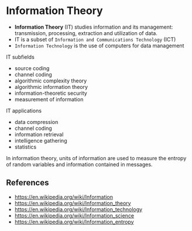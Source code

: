 # Information Theory

- **Information Theory** (IT) studies information and its management: transmission, processing, extraction and utilization of data.
- IT is a subset of `Information and Communications Technology` (ICT)
- `Information Technology` is the use of computers for data management

IT subfields
- source coding
- channel coding
- algorithmic complexity theory
- algorithmic information theory
- information-theoretic security
- measurement of information

IT applications
- data compression
- channel coding
- information retrieval
- intelligence gathering
- statistics

In information theory, units of information are used to measure the entropy of random variables and information contained in messages.


## References

- https://en.wikipedia.org/wiki/Information
- https://en.wikipedia.org/wiki/Information_theory
- https://en.wikipedia.org/wiki/Information_technology
- https://en.wikipedia.org/wiki/Information_science
- https://en.wikipedia.org/wiki/Information_entropy
